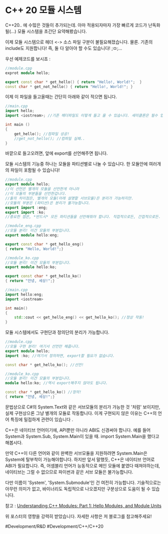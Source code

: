 # C++ 20 모듈 시스템 
C++20.. 에 수많은 것들이 추가되는데. 아마 적용되자마자 가장 빠르게 코드가 난독화 될(...) 모듈 시스템을 초간단 요약해봤습니다.

이제 모듈 시스템으로 헤더 <-> 소스 파일 구분이 불필요해졌습니다. 물론. 기존의 include도 지원합니다! 즉, 둘 다 알아야 할 수도 있습니다! ;ㅁ;...

우선 예제코드를 보시죠 :

```cpp
//module.cpp
exprot module hello;

export const char * get_hello() { return "Hello!, World!";  }
const char * get_not_hello() { return "Hello!, World!"; }
```

이제 이 파일을 들고올때는 간단히 아래와 같이 적으면 됩니다. 

```cpp
//main.cpp
import hello; 
import <iostream>; //기존 헤더파일도 이렇게 들고 올 수 있습니다. 세미클론은 필수 입니다.  

int main ()
{
	get_hello(); //컴파일 성공! 
	//get_not_hello(); //컴파일 실패..
}

```

바깥으로 들고오려면, 앞에 export를 선언해주면 됩니다.

모듈 시스템의 기능중 하나는 모듈을 파티션별로 나눌 수 있습니다. 한 모듈안에 여러개의 파일이 포함될 수 있습니다! 

```cpp 
//module.cpp
export module hello; 
//이 선언은 별개의 모듈을 선언한게 아니라
//이 모듈의 부분들을 선언한겁니다. 
//둘의 차이점은, 별개의 모듈(아래 설명할 서브모듈)은 분리가 가능하지만. 
//모듈의 부분은 (파티션)은 분리가 불가능합니다. 
export import :eng;
export import :ko;
//중요한 점은, *반드시* 모든 파티션들을 선언해줘야 합니다. 직접적으로든, 간접적으로든. 이는 C++ 표준상 제약이며, 미정의 행동을 유발할 수 있습니다.
```

```cpp 
//module_eng.cpp
//모듈 분리! 이건 모듈의 부분입니다. 
export module hello:eng; 

export const char * get_hello_eng()
{ return "Hello, World!";}

```

```cpp 
//module_ko.cpp
//모듈 분리! 이건 모듈의 부분입니다. 
export module hello:ko; 

export const char * get_hello_ko()
{ return "안녕, 세상!";}
```

```cpp 
//main.cpp
import hello:eng; 
import <iostream>

int main()
{
	std::cout << get_hello_eng() << get_hello_ko(); //정상 작동! 
}
```

모듈 시스템에서도 구현단과 정의단의 분리가 가능합니다. 

```cpp 
//module.cpp
//모듈 구현 분리! 여기서 선언만 해줍니다.
export module hello;
import :ko; //여기서 정의하면, export할 필요가 없습니다. 

const char * get_hello_ko(); //선언! 
```

```cpp 
//module_ko.cpp
//모듈 분리! 이건 모듈의 부분입니다. 
module hello:ko; //역시 export해주지 않아도 됩니다. 

const char * get_hello_ko() //정의!
{ return "안녕, 세상!";}
```

문법상으로 C#의 System.Text와 같은 서브모듈의 분리가 가능한 것 '처럼' 보이지만, 실제 구현상으론 그냥 별개의 모듈로 작동합니다. 이게 구현되지 않은 이유는 C++의 언어 특징에 밀접하게 관련이 있습니다 .

C++은 네이티브 언어이기에, API뿐만 아니라 ABI도 신경써야 합니다. 예를 들어 System과 System.Sub, System.Main이 있을 때. import System.Main을 했다고 해봅시다. 

만약 C++이 다른 언어와 같이 완벽한 서브모듈을 지원하려면 System.Main은 System에 탈부착이 가능해야합니다. 하지만 앞서 말했듯, C++은 네이티브 언어로 ABI가 필요합니다. 즉, 어셈블리 언어가 능동적으로 메인 모듈에 붙였다 때져야하는데,  네이티브는 그럴 수 없으므로 파이썬과 같은 서브 모듈은 불가능합니다. 

다만 이름이 'System', 'System.Submodule'인 건 여전히 가능합니다. 기술적으로는 아무런 의미가 없고, 바이너리도 독립적으로 나오겠지만 구분상으로 도움이 될 수 있습니다. 

참고 : 
[Understanding C++ Modules: Part 1: Hello Modules, and Module Units](https://vector-of-bool.github.io/2019/03/10/modules-1.html)

위 포스터의 영향을 강력히 받았습니다. 자세한 사항은 저 블로그를 참고해주세요! 

#Development/R&D
#Development/C++/C++20